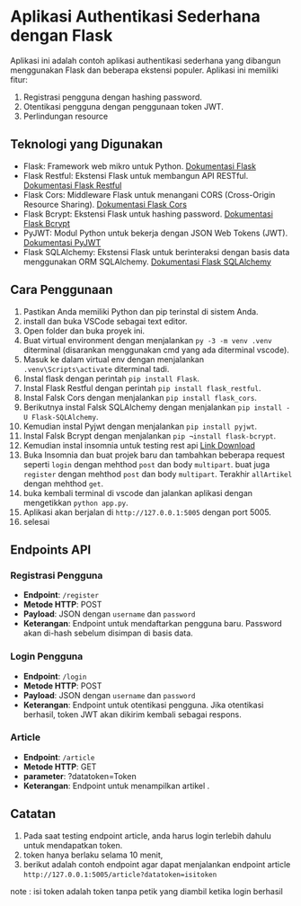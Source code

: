 # Aplikasi Authentikasi Sederhana dengan Flask

Aplikasi ini adalah contoh aplikasi authentikasi sederhana yang dibangun menggunakan Flask dan beberapa ekstensi populer. Aplikasi ini memiliki fitur:

1. Registrasi pengguna dengan hashing password.
2. Otentikasi pengguna dengan penggunaan token JWT.
3. Perlindungan resource

## Teknologi yang Digunakan

- Flask: Framework web mikro untuk Python. [Dokumentasi Flask](https://flask.palletsprojects.com/en/3.0.x/)
- Flask Restful: Ekstensi Flask untuk membangun API RESTful. [Dokumentasi Flask Restful](https://flask-restful.readthedocs.io/en/latest/)
- Flask Cors: Middleware Flask untuk menangani CORS (Cross-Origin Resource Sharing). [Dokumentasi Flask Cors](https://flask-cors.readthedocs.io/en/latest/)
- Flask Bcrypt: Ekstensi Flask untuk hashing password. [Dokumentasi Flask Bcrypt](https://flask-bcrypt.readthedocs.io/en/1.0.1/)
- PyJWT: Modul Python untuk bekerja dengan JSON Web Tokens (JWT). [Dokumentasi PyJWT](https://pyjwt.readthedocs.io/en/stable/)
- Flask SQLAlchemy: Ekstensi Flask untuk berinteraksi dengan basis data menggunakan ORM SQLAlchemy. [Dokumentasi Flask SQLAlchemy](https://flask-sqlalchemy.palletsprojects.com/en/3.1.x/)

## Cara Penggunaan

1. Pastikan Anda memiliki Python dan pip terinstal di sistem Anda.
2. install dan buka VSCode sebagai text editor.
3. Open folder dan buka proyek ini.
4. Buat virtual environment dengan menjalankan `py -3 -m venv .venv` diterminal (disarankan menggunakan cmd yang ada diterminal vscode).
5. Masuk ke dalam virtual env dengan menjalankan `.venv\Scripts\activate` diterminal tadi.
6. Instal flask dengan perintah `pip install Flask`.
7. Instal Flask Restful dengan perintah `pip install flask_restful`.
8. Instal Falsk Cors dengan menjalankan `pip install flask_cors`.
9. Berikutnya instal Falsk SQLAlchemy dengan menjalankan `pip install -U Flask-SQLAlchemy`.
10. Kemudian instal Pyjwt dengan menjalankan `pip install pyjwt`.
11. Instal Falsk Bcrypt dengan menjalankan `pip ¬install flask-bcrypt`.
12. Kemudian instal insomnia untuk testing rest api [Link Download](https://insomnia.rest/)
13. Buka Insomnia dan buat projek baru dan tambahkan beberapa request seperti `login` dengan mehthod `post` dan body `multipart`. buat juga `register` dengan mehthod `post` dan body `multipart`. Terakhir `allArtikel` dengan mehthod `get`.
14. buka kembali terminal di vscode dan jalankan aplikasi dengan mengetikkan `python app.py`.
15. Aplikasi akan berjalan di `http://127.0.0.1:5005` dengan port 5005.
16. selesai

## Endpoints API

### Registrasi Pengguna

- **Endpoint**: `/register`
- **Metode HTTP**: POST
- **Payload**: JSON dengan `username` dan `password`
- **Keterangan**: Endpoint untuk mendaftarkan pengguna baru. Password akan di-hash sebelum disimpan di basis data.

### Login Pengguna

- **Endpoint**: `/login`
- **Metode HTTP**: POST
- **Payload**: JSON dengan `username` dan `password`
- **Keterangan**: Endpoint untuk otentikasi pengguna. Jika otentikasi berhasil, token JWT akan dikirim kembali sebagai respons.

### Article

- **Endpoint**: `/article`
- **Metode HTTP**: GET
- **parameter**: ?datatoken=Token
- **Keterangan**: Endpoint untuk menampilkan artikel .

## Catatan

1. Pada saat testing endpoint article, anda harus login terlebih dahulu untuk mendapatkan token.
2. token hanya berlaku selama 10 menit,
3. berikut adalah contoh endpoint agar dapat menjalankan endpoint article `http://127.0.0.1:5005/article?datatoken=isitoken`

note : isi token adalah token tanpa petik yang diambil ketika login berhasil
